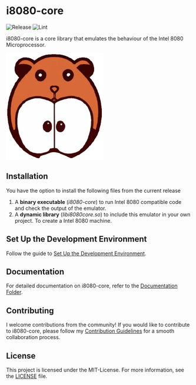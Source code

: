 # i8080-core
![Release](https://github.com/poundflag/i8080-core/actions/workflows/release.yml/badge.svg)
![Lint](https://github.com/poundflag/i8080-core/actions/workflows/linter.yml/badge.svg)

i8080-core is a core library that emulates the behaviour of the Intel 8080 Microprocessor.

![Project Logo](img/logo-official.png)

<!--## Features

- Feature 1: [Description of feature 1]
- Feature 2: [Description of feature 2]
- ...-->

## Installation

You have the option to install the following files from the current release

1. A **binary executable** (*i8080-core*) to run Intel 8080 compatible code and check the output of the emulator.
2. A **dynamic library** (*libi8080core.so*) to include this emulator in your own project. To create a Intel 8080 machine.

## Set Up the Development Environment

Follow the guide to [Set Up the Development Environment](doc/SETUP_DEV_ENVIRONMENT.md).

## Documentation

For detailed documentation on i8080-core, refer to the [Documentation Folder](doc/).

## Contributing

I welcome contributions from the community! If you would like to contribute to i8080-core, please follow my [Contribution Guidelines](CONTRIBUTING.md) for a smooth collaboration process.

## License

This project is licensed under the MIT-License. For more information, see the [LICENSE](LICENSE) file.
